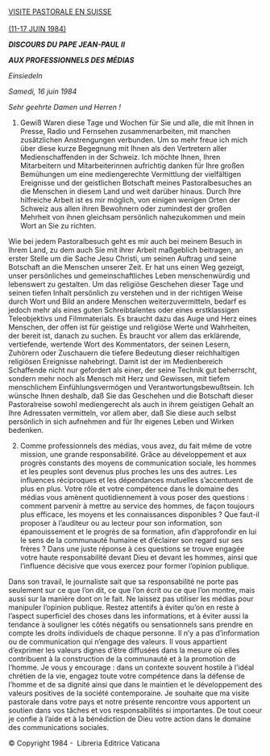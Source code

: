 [VISITE PASTORALE EN SUISSE\
\
(11-17 JUIN 1984)](/content/john-paul-ii/fr/travels/sub_index1984/trav_svizzera.html)

***DISCOURS DU PAPE JEAN-PAUL II***

***AUX PROFESSIONNELS DES MÉDIAS***

*Einsiedeln*

*Samedi, 16 juin 1984*

*Sehr geehrte Damen und Herren !*

1. Gewiß Waren diese Tage und Wochen für Sie und alle, die mit Ihnen in Presse, Radio und Fernsehen zusammenarbeiten, mit manchen zusätzlichen Anstrengungen verbunden. Um so mehr freue ich mich über diese kurze Begegnung mit Ihnen als den Vertretern aller Medienschaffenden in der Schweiz. Ich möchte Ihnen, Ihren Mitarbeitern und Mitarbeiterinnen aufrichtig danken für Ihre großen Bemühungen um eine mediengerechte Vermittlung der vielfältigen Ereignisse und der geistlichen Botschaft meines Pastoralbesuches an die Menschen in diesem Land und weit darüber hinaus. Durch Ihre hilfreiche Arbeit ist es mir möglich, von einigen wenigen Orten der Schweiz aus allen ihren Bewohnern oder zumindest der großen Mehrheit von ihnen gleichsam persönlich nahezukommen und mein Wort an Sie zu richten.

Wie bei jedem Pastoralbesuch geht es mir auch bei meinem Besuch in Ihrem Land, zu dem auch Sie mit ihrer Arbeit maßgeblich beitragen, an erster Stelle um die Sache Jesu Christi, um seinen Auftrag und seine Botschaft an die Menschen unserer Zeit. Er hat uns einen Weg gezeigt, unser persönliches und gemeinschaftliches Leben menschenwürdig und lebenswert zu gestalten. Um das religiöse Geschehen dieser Tage und seinen tiefen Inhalt persönlich zu verstehen und in der richtigen Weise durch Wort und Bild an andere Menschen weiterzuvermitteln, bedarf es jedoch mehr als eines guten Schreibtalentes oder eines erstklassigen Teleobjektivs und Filmmaterials. Es braucht dazu das Auge und Herz eines Menschen, der offen ist für geistige und religiöse Werte und Wahrheiten, der bereit ist, danach zu suchen. Es braucht vor allem das erklärende, vertiefende, wertende Wort des Kommentators, der seinen Lesern, Zuhörern oder Zuschauern die tiefere Bedeutung dieser reichhaltigen religiösen Ereignisse nahebringt. Damit ist der im Medienbereich Schaffende nicht nur gefordert als einer, der seine Technik gut beherrscht, sondern mehr noch als Mensch mit Herz und Gewissen, mit tiefem menschlichem Einfühlungsvermögen und Verantwortungsbewußtsein. Ich wünsche Ihnen deshalb, daß Sie das Geschehen und die Botschaft dieser Pastoralreise sowohl mediengerecht als auch in ihrem geistigen Gehalt an Ihre Adressaten vermitteln, vor allem aber, daß Sie diese auch selbst persönlich in sich aufnehmen and für Ihr eigenes Leben und Wirken bedenken.

2. Comme professionnels des médias, vous avez, du fait même de votre mission, une grande responsabilité. Grâce au développement et aux progrès constants des moyens de communication sociale, les hommes et les peuples sont devenus plus proches les uns des autres. Les influences réciproques et les dépendances mutuelles s’accentuent de plus en plus. Votre rôle et votre compétence dans le domaine des médias vous amènent quotidiennement à vous poser des questions : comment parvenir à mettre au service des hommes, de façon toujours plus efficace, les moyens et les connaissances disponibles ? Que faut-il proposer à l’auditeur ou au lecteur pour son information, son épanouissement et le progrès de sa formation, afin d’approfondir en lui le sens de la communauté humaine et d’éclairer son regard sur ses frères ? Dans une juste réponse à ces questions se trouve engagée votre haute responsabilité devant Dieu et devant les hommes, ainsi que l’influence décisive que vous exercez pour former l’opinion publique.

Dans son travail, le journaliste sait que sa responsabilité ne porte pas seulement sur ce que l’on dit, ce que l’on écrit ou ce que l’on montre, mais aussi sur la manière dont on le fait. Ne laissez pas utiliser les médias pour manipuler l’opinion publique. Restez attentifs à éviter qu’on en reste à l’aspect superficiel des choses dans les informations, et à éviter aussi la tendance à souligner les côtés négatifs ou sensationnels sans prendre en compte les droits individuels de chaque personne. Il n’y a pas d’information ou de communication qui n’engage des valeurs. Il vous appartient d’exprimer les valeurs dignes d’être diffusées dans la mesure où elles contribuent à la construction de la communauté et à la promotion de l’homme. Je vous y encourage : dans un contexte souvent hostile à l’idéal chrétien de la vie, engagez toute votre compétence dans la défense de l’homme et de sa dignité ainsi que dans le maintien et le développement des valeurs positives de la société contemporaine. Je souhaite que ma visite pastorale dans votre pays et notre présente rencontre vous apportent un soutien dans vos tâches et vos responsabilités si importantes. De tout coeur je confie à l’aide et à la bénédiction de Dieu votre action dans le domaine des communications sociales.

© Copyright 1984 -  Libreria Editrice Vaticana
